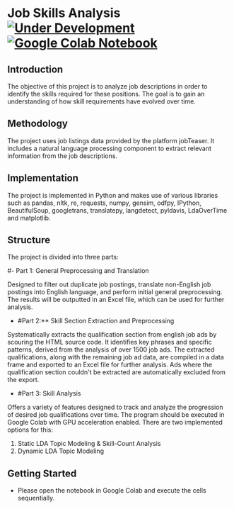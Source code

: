 # Job Skills Analysis [![Under Development](https://img.shields.io/badge/status-Under%20Development-yellow.svg?color=yellow)](https://img.shields.io) [![Google Colab Notebook](https://img.shields.io/badge/Google%20Colab-Open-orange?logo=google-colab)](https://colab.research.google.com/)


## Introduction
The objective of this project is to analyze job descriptions in order to identify the skills required for these positions. The goal is to gain an understanding of how skill requirements have evolved over time.

## Methodology
The project uses job listings data provided by the platform jobTeaser. It includes a natural language processing component to extract relevant information from the job descriptions.

## Implementation
The project is implemented in Python and makes use of various libraries such as pandas, nltk, re, requests, numpy, gensim, odfpy, IPython, BeautifulSoup, googletrans, translatepy, langdetect, pyldavis, LdaOverTime and matplotlib.

## Structure

The project is divided into three parts:

#- Part 1: General Preprocessing and Translation

Designed to filter out duplicate job postings, translate non-English job postings into English language, and perform initial general preprocessing. The results will be outputted in an Excel file, which can be used for further analysis.

- #Part 2:** Skill Section Extraction and Preprocessing

Systematically extracts the qualification section from english job ads by scouring the HTML source code. It identifies key phrases and specific patterns, derived from the analysis of over 1500 job ads. The extracted qualifications, along with the remaining job ad data, are compiled in a data frame and exported to an Excel file for further analysis. Ads where the qualification section couldn't be extracted are automatically excluded from the export.

- #Part 3: Skill Analysis

Offers a variety of features designed to track and analyze the progression of desired job qualifications over time. The program should be executed in Google Colab with GPU acceleration enabled. There are two implemented options for this:

1.   Static LDA Topic Modeling & Skill-Count Analysis
2.   Dynamic LDA Topic Modeling


## Getting Started
- Please open the notebook in Google Colab and execute the cells sequentially.
